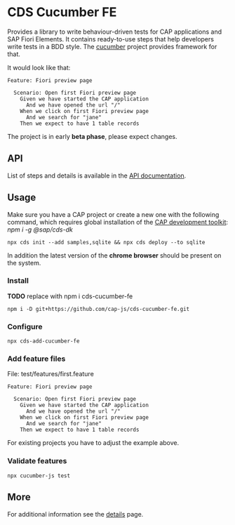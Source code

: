 # CDS Cucumber FE

Provides a library to write behaviour-driven tests for CAP applications and SAP Fiori Elements.
It contains ready-to-use steps that help developers write tests in a BDD style.
The [cucumber](https://cucumber.io) project provides framework for that.

It would look like that:
```gherkin
Feature: Fiori preview page

  Scenario: Open first Fiori preview page
    Given we have started the CAP application
      And we have opened the url "/"
    When we click on first Fiori preview page
      And we search for "jane"
    Then we expect to have 1 table records
```

The project is in early **beta phase**, please expect changes.

## API

List of steps and details is available in the [API documentation](https://cap-js.github.io/cds-cucumber-fe/list_namespace.html).

## Usage

Make sure you have a CAP project or create a new one with the following command,
which requires global installation of the [CAP development toolkit](https://cap.cloud.sap/docs/get-started/jumpstart#setup): *npm i -g @sap/cds-dk*
```
npx cds init --add samples,sqlite && npx cds deploy --to sqlite
```

In addition the latest version of the **chrome browser** should be present on the system.

### Install

**TODO** replace with npm i cds-cucumber-fe
```
npm i -D git+https://github.com/cap-js/cds-cucumber-fe.git
```

### Configure

```
npx cds-add-cucumber-fe
```

### Add feature files

File: test/features/first.feature
```gherkin
Feature: Fiori preview page

  Scenario: Open first Fiori preview page
    Given we have started the CAP application
      And we have opened the url "/"
    When we click on first Fiori preview page
      And we search for "jane"
    Then we expect to have 1 table records
```

For existing projects you have to adjust the example above.

### Validate features

```
npx cucumber-js test
```

## More

For additional information see the [details](DETAILS.html) page.
